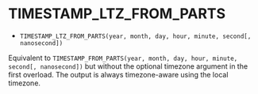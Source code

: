 # TIMESTAMP_LTZ_FROM_PARTS

- `TIMESTAMP_LTZ_FROM_PARTS(year, month, day, hour, minute, second[, nanosecond])`

Equivalent to `TIMESTAMP_FROM_PARTS(year, month, day, hour, minute, second[, nanosecond])`
but without the optional timezone argument in the first overload. The output
is always timezone-aware using the local timezone.
